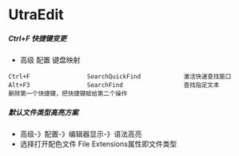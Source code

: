 # UtraEdit

##### Ctrl+F 快捷键变更

- 高级 配置 键盘映射
```
Ctrl+F                SearchQuickFind            激活快速查找窗口
Alt+F3                SearchFind                 查找指定文本
删除第一个快捷键，把快捷键赋给第二个操作
```

##### 默认文件类型高亮方案
- 高级-》配置-》编辑器显示-》语法高亮
- 选择打开配色文件 File Extensions属性即文件类型

